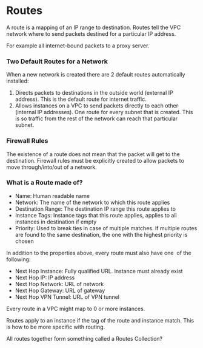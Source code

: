 # Routes


A route is a mapping of an IP range to destination. Routes tell the VPC network where to send packets destined for a particular IP address.

For example all internet-bound packets to a proxy server.

### Two Default Routes for a Network

When a new network is created there are 2 default routes automatically installed:

1.  Directs packets to destinations in the outside world (external IP address). This is the default route for internet traffic.
2.  Allows instances on a VPC to send packets directly to each other (internal IP addresses). One route for every subnet that is created. This is so traffic from the rest of the network can reach that particular subnet.

### Firewall Rules

The existence of a route does not mean that the packet will get to the destination. Firewall rules must be explicitly created to allow packets to move through/into/out of a network.

### What is a Route made of?

-   Name: Human readable name
-   Network: The name of the network to which this route applies
-   Destination Range: The destination IP range this route applies to
-   Instance Tags: Instance tags that this route applies, applies to all instances in destination if empty
-   Priority: Used to break ties in case of multiple matches. If multiple routes are found to the same destination, the one with the highest priority is chosen

In addition to the properties above, every route must also have one  of the following:

-   Next Hop Instance: Fully qualified URL. Instance must already exist
-   Next Hop IP: IP address
-   Next Hop Network: URL of network
-   Next Hop Gateway: URL of gateway
-   Next Hop VPN Tunnel: URL of VPN tunnel

Every route in a VPC might map to 0 or more instances.

Routes apply to an instance if the tag of the route and instance match. This is how to be more specific with routing.

All routes together form something called a Routes Collection?